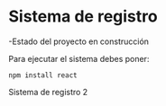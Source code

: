 <h1> Sistema de registro </h1>


-Estado del proyecto en construcción

Para ejecutar el sistema debes poner:

```npm install react```

Sistema de registro 2
